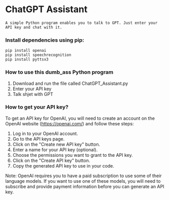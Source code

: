 # **ChatGPT Assistant**

    A simple Python program enables you to talk to GPT. Just enter your API key and chat with it.

### Install dependencies using pip: 
    pip install openai
    pip install speechrecognition 
    pip install pyttsx3 

### How to use this dumb_ass Python program
1. Download and run the file called ChatGPT_Assistant.py
2. Enter your API key
3. Talk shjet with GPT    

### How to get your API key?
To get an API key for OpenAI, you will need to create an account on the OpenAI website (https://openai.com/) and follow these steps:

1. Log in to your OpenAI account.
2. Go to the API keys page.
3. Click on the "Create new API key" button.
4. Enter a name for your API key (optional).
5. Choose the permissions you want to grant to the API key.
6. Click on the "Create API key" button.
7. Copy the generated API key to use in your code.

Note: OpenAI requires you to have a paid subscription to use some of their language models. If you want to use one of these models, you will need to subscribe and provide payment information before you can generate an API key.